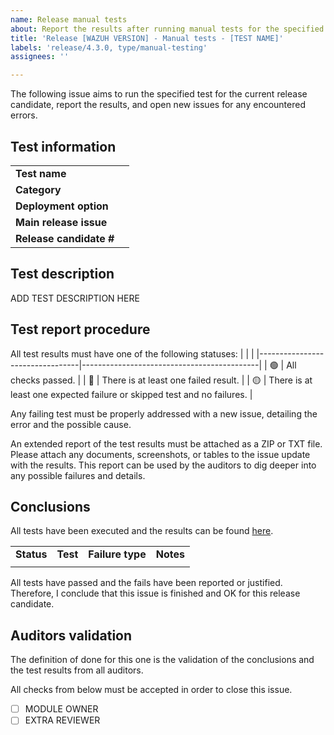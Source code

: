 ```yaml
---
name: Release manual tests 
about: Report the results after running manual tests for the specified release.
title: 'Release [WAZUH VERSION] - Manual tests - [TEST NAME]'
labels: 'release/4.3.0, type/manual-testing'
assignees: ''

---
```


The following issue aims to run the specified test for the current release candidate, report the results, and open new issues for any encountered errors.

## Test information
|                         |                                            |
|-------------------------|--------------------------------------------|
| **Test name**           |                                            |
| **Category**            |                                            |
| **Deployment option**   |                                            |
| **Main release issue**  |                                            |
| **Release candidate #** |                                            |

## Test description
ADD TEST DESCRIPTION HERE

## Test report procedure

All test results must have one of the following statuses: 
|                                  |                                            |
|---------------------------------|--------------------------------------------|
| :green_circle:  | All checks passed. |
| :red_circle:  | There is at least one failed result. |
| :yellow_circle:  | There is at least one expected failure or skipped test and no failures. |

Any failing test must be properly addressed with a new issue, detailing the error and the possible cause. 

An extended report of the test results must be attached as a ZIP or TXT file. Please attach any documents, screenshots, or tables to the issue update with the results. This report can be used by the auditors to dig deeper into any possible failures and details.

## Conclusions

All tests have been executed and the results can be found [here]().

|                |             |                     |                |
|----------------|-------------|---------------------|----------------|
| **Status**     | **Test**    | **Failure type**    | **Notes**      |
|                |             |                     |                |

All tests have passed and the fails have been reported or justified. Therefore, I conclude that this issue is finished and OK for this release candidate.

## Auditors validation
The definition of done for this one is the validation of the conclusions and the test results from all auditors.

All checks from below must be accepted in order to close this issue.

- [ ] MODULE OWNER
- [ ] EXTRA REVIEWER
